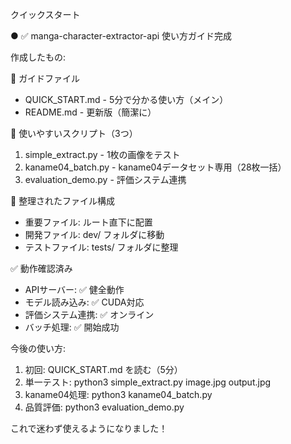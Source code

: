 クイックスタート

● ✅ manga-character-extractor-api 使い方ガイド完成

  作成したもの:

  📖 ガイドファイル

  - QUICK_START.md - 5分で分かる使い方（メイン）
  - README.md - 更新版（簡潔に）

  🔧 使いやすいスクリプト（3つ）

  1. simple_extract.py - 1枚の画像をテスト
  2. kaname04_batch.py - kaname04データセット専用（28枚一括）
  3. evaluation_demo.py - 評価システム連携

  📁 整理されたファイル構成

  - 重要ファイル: ルート直下に配置
  - 開発ファイル: dev/ フォルダに移動
  - テストファイル: tests/ フォルダに整理

  ✅ 動作確認済み

  - APIサーバー: ✅ 健全動作
  - モデル読み込み: ✅ CUDA対応
  - 評価システム連携: ✅ オンライン
  - バッチ処理: ✅ 開始成功

  今後の使い方:
  1. 初回: QUICK_START.md を読む（5分）
  2. 単一テスト: python3 simple_extract.py image.jpg output.jpg
  3. kaname04処理: python3 kaname04_batch.py
  4. 品質評価: python3 evaluation_demo.py

  これで迷わず使えるようになりました！



